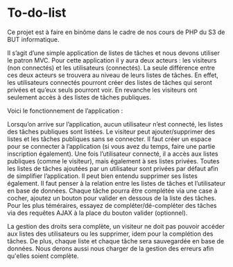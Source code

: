 # To-do-list

Ce projet est à faire en binôme dans le cadre de nos cours de PHP du S3 de BUT informatique. 

Il s’agit d’une simple application de listes de tâches et nous devons utiliser le patron MVC. Pour cette application il y aura deux acteurs : les visiteurs (non connectés) et les utilisateurs (connectés). La seule différence entre ces deux acteurs se trouvera au niveau de leurs listes de tâches. En effet, les utilisateurs connectés pourront créer des listes de tâches qui seront privées et qu’eux seuls pourront voir. En revanche les visiteurs ont seulement accès à des listes de tâches publiques.

Voici le fonctionnement de l’application :

Lorsqu’on arrive sur l’application, aucun utilisateur n’est connecté, les listes des tâches publiques sont listées.
Le visiteur peut ajouter/supprimer des listes et les tâches publiques sans se connecter.
Il faut créer un espace pour se connecter à l’application (si vous avez du temps, faire une partie inscription également).
Une fois l’utilisateur connecté, il a accès aux listes publiques (comme le visiteur), mais également à ses listes privées.
Toutes les listes de tâches ajoutées par un utilisateur sont privées par défaut afin de simplifier l’application. Il peut bien entendu supprimer ses listes également. Il faut penser à la relation entre les listes de tâches et l’utilisateur en base de données.
Chaque tâche pourra être complétée via une case à cocher, ajoutez un bouton pour valider en dessous de la liste des tâches. Pour les plus téméraires, essayez de compléter/dé-compléter des tâches via des requêtes AJAX à la place du bouton valider (optionnel).


La gestion des droits sera complète, un visiteur ne doit pas pouvoir accéder aux listes des utilisateurs ou les supprimer, idem pour la complétion des tâches. De plus, chaque liste et chaque tâche sera sauvegardée en base de données. Nous derons aussi nous charger de la gestion des erreurs afin qu'elles soient complète.


